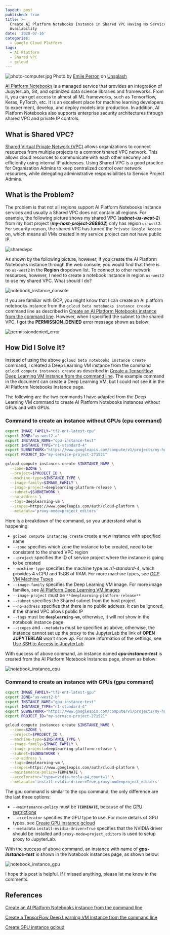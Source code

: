 ```yaml
---
layout: post
published: true
title: >-
  Create AI Platform Notebooks Instance in Shared VPC Having No Service
  Availability
date: '2020-07-16'
categories:
  - Google Cloud Platform
tags:
  - AI Platform
  - Shared VPC
  - gcloud
---
```

![photo-computer.jpg]({{site.baseurl}}/img/post/photo-computer.jpg)
                       Photo by [Emile Perron](https://unsplash.com/@emilep) on [Unsplash](https://unsplash.com/@emilep)

[AI Platform Notebooks](https://cloud.google.com/ai-platform-notebooks) is a managed service that provides an integration of JupyterLab, Git, and optimized data science libraries and frameworks. From it, you can get access to almost all ML frameworks, such as TensorFlow, Keras, PyTorch, etc. It is an excellent place for machine learning developers to experiment, develop, and deploy models into production. In addition, AI Platform Notebooks also supports enterprise security architectures through shared VPC and private IP controls.
<!--more-->
## What is Shared VPC?

[Shared Virtual Private Network (VPC)](https://cloud.google.com/vpc/docs/shared-vpc) allows organizations to connect resources from multiple projects to a common/shared VPC network. This allows cloud resources to communicate with each other securely and efficiently using internal IP addresses. Using Shared VPC is a good practice for Organization Admins to keep centralized control over network resources, while delegating administrative responsibilities to Service Project Admins.

## What is the Problem?

The problem is that not all regions support AI Platform Notebooks Instance services and usually a Shared VPC does not contain all regions. For example, the following picture shows my shared VPC (***subnet-us-west-2***) from my host project (***my-host-project-268902***) only has region `us-west2`. For security reason, the shared VPC has turned the `Private Google Access` on, which means all VMs created in my service project can not have public IP.

![sharedvpc]({{site.baseurl}}/img/post/ai_notebooks_sharedvpc.png)

As shown by the following picture, however, if you create the AI Platform Notebooks instance through the web console, you would find that there is no `us-west2` in the **Region** dropdown list. To connect to other network resources, however, I need to create a notebook Instance in region `us-west2` to use my shared VPC.  What should I do?

![notebook_instance_console]({{site.baseurl}}/img/post/ai_notebook_console.png)

If you are familiar with GCP, you might know that I can create an AI platform notebooks instance from the `gcloud beta notebooks instance create` command line as described in [Create an AI Platform Notebooks instance from the command line](https://cloud.google.com/ai-platform/notebooks/docs/create-new#create-command-line). However, when I specified the subnet to the shared VPC, I got the **PERMISSION_DENIED** error message shown as below:

![permissiondenied_error]({{site.baseurl}}/img/post/ai_notebook_error.png)

## How Did I Solve It?

Instead of using the above `gcloud beta notebooks instance create` command, I created a Deep Learning VM instance from the command `gcloud compute instances create` as described in [Create a TensorFlow Deep Learning VM instance from the command line](https://cloud.google.com/ai-platform/deep-learning-vm/docs/tensorflow_start_instance#creating_ainstance_from_the_command_line).  The example command in the document can create a Deep Learning VM, but I could not see it in the AI Platform Notebooks Instance page.

The following are the two commands I have adapted from the Deep Learning VM command to create AI Platform Notebooks instances without GPUs and with GPUs.

### Command to create an instance without GPUs (cpu command)

```bash
export IMAGE_FAMILY="tf2-ent-latest-cpu"
export ZONE="us-west2-a"
export INSTANCE_NAME="cpu-instance-test"
export INSTANCE_TYPE="n1-standard-4"
export SUBNETWORK="https://www.googleapis.com/compute/v1/projects/my-host-project-268902/regions/us-west2/subnetworks/subnet-us-west-2"
export PROJECT_ID="my-service-project-271521"

gcloud compute instances create $INSTANCE_NAME \
  --zone=$ZONE \
  --project=$PROJECT_ID \
  --machine-type=$INSTANCE_TYPE \
  --image-family=$IMAGE_FAMILY \
  --image-project=deeplearning-platform-release \
  --subnet=$SUBNETWORK \
  --no-address \
  --tags=deeplearning-vm \
  --scopes=https://www.googleapis.com/auth/cloud-platform \
  --metadata='proxy-mode=project_editors'
```

Here is a breakdown of the command, so you understand what is happening:

- `gcloud compute instances create` create a new instance with specified name
- `--zone` specifies which zone the instance to be created, need to be consistent to the shared VPC region
- `--project` specifies the ID of service project where the instance is going to be created
- `--machine-type` specifies the machine type as *n1-standard-4*, which provides 4 vCPU and 15GB of RAM. For more machine types, see [GCP VM Machine Types](https://cloud.google.com/compute/docs/machine-types)
- `--image-family` specifies the Deep Learning VM image. For more image families, see [AI Platform Deep Learning VM Images](https://cloud.google.com/ai-platform/deep-learning-vm/docs/images)
- `--image-project` must be `**deeplearning-platform-release**`
- `--subnet` specifies the Shared subnet from the host project
- `--no-address` specifies that there is no public address. It can be ignored, if the shared VPC allows public IP
- `--tags` must be **`deeplearning-vm`,** otherwise, it will not show in the notebook instance page
- `--scopes` and `--metadata` must be specified as above, otherwise, the instance cannot set up the proxy to the JupyterLab the link of **OPEN JUPYTERLAB** won't show up. For more information of the settings, see [Use SSH to Access to JupyterLab](https://cloud.google.com/ai-platform/notebooks/docs/ssh-access).

With success of above command, an instance named ***cpu-instance-test*** is created from the AI Platform Notebook Instances page, shown as below:

![notebook_instance_cpu]({{site.baseurl}}/img/post/ai_notebooks_cpu.png)

### Command to create an instance with GPUs (gpu command)

```bash
export IMAGE_FAMILY="tf2-ent-latest-gpu"
export ZONE="us-west2-b"
export INSTANCE_NAME="gpu-instance-test"
export INSTANCE_TYPE="n1-standard-4"
export SUBNETWORK="https://www.googleapis.com/compute/v1/projects/my-host-project-268902/regions/us-west2/subnetworks/subnet-us-west-2"
export PROJECT_ID="my-service-project-271521"

gcloud compute instances create $INSTANCE_NAME \
  --zone=$ZONE \
  --project=$PROJECT_ID \
  --machine-type=$INSTANCE_TYPE \
  --image-family=$IMAGE_FAMILY \
  --image-project=deeplearning-platform-release \
  --subnet=$SUBNETWORK \
  --no-address \
  --tags=deeplearning-vm \
  --scopes=https://www.googleapis.com/auth/cloud-platform \
  --maintenance-policy=TERMINATE \
  --accelerator="type=nvidia-tesla-p4,count=1" \
  --metadata='install-nvidia-driver=True,proxy-mode=project_editors'
```

The gpu command is similar to the cpu command, the only difference are the last three options:

- `--maintenance-policy` must be **`TERMINATE`**, because of the [GPU restrictions](https://cloud.google.com/compute/docs/gpus#restrictions)
- `--accelerator` specifies the GPU type to use. For more details of GPU types, see [Create GPU instance gcloud](https://cloud.google.com/compute/docs/gpus/add-gpus#create-gpu-instance-gcloud)
- `--metadata` `install-nvidia-driver=True` specifies that the NVIDIA driver should be installed and `proxy-mode=project_editors` is used to setup proxy to JupyterLab.

With the success of above command, an instance with name of ***gpu-instance-test*** is shown in the Notebook instances page, as shown below:

![notebook_instance_gpu]({{site.baseurl}}/img/post/ai_notebooks_gpu.png)

I hope this post is helpful. If I missed anything, please let me know in the comments.

## References

[Create an AI Platform Notebooks instance from the command line](https://cloud.google.com/ai-platform/notebooks/docs/create-new#create-command-line)

[Create a TensorFlow Deep Learning VM instance from the command line](https://cloud.google.com/ai-platform/deep-learning-vm/docs/tensorflow_start_instance#creating_ainstance_from_the_command_line)

[Create GPU instance gcloud](https://cloud.google.com/compute/docs/gpus/add-gpus#create-gpu-instance-gcloud)
